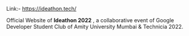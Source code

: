 Link:- https://ideathon.tech/


Official Website of **Ideathon 2022** , a collaborative event of Google Developer Student Club of Amity University Mumbai & Technicia 2022.
